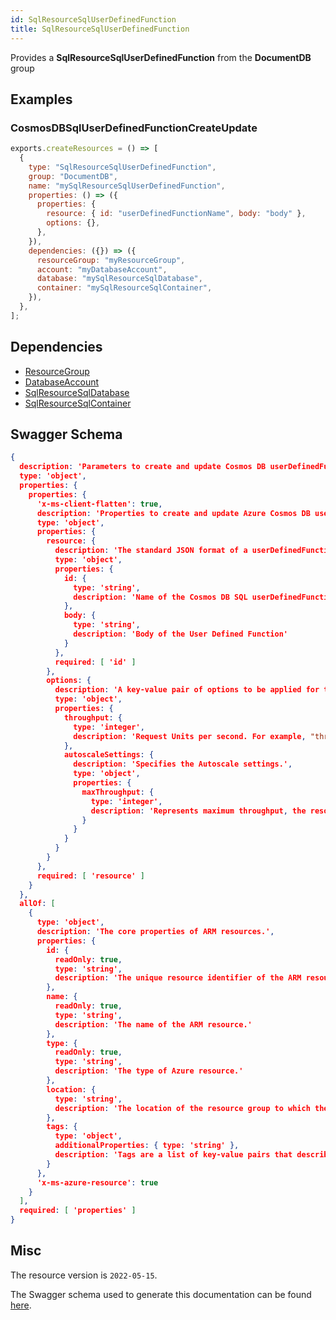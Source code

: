 ```yaml
---
id: SqlResourceSqlUserDefinedFunction
title: SqlResourceSqlUserDefinedFunction
---
```

Provides a **SqlResourceSqlUserDefinedFunction** from the **DocumentDB** group
## Examples
### CosmosDBSqlUserDefinedFunctionCreateUpdate
```js
exports.createResources = () => [
  {
    type: "SqlResourceSqlUserDefinedFunction",
    group: "DocumentDB",
    name: "mySqlResourceSqlUserDefinedFunction",
    properties: () => ({
      properties: {
        resource: { id: "userDefinedFunctionName", body: "body" },
        options: {},
      },
    }),
    dependencies: ({}) => ({
      resourceGroup: "myResourceGroup",
      account: "myDatabaseAccount",
      database: "mySqlResourceSqlDatabase",
      container: "mySqlResourceSqlContainer",
    }),
  },
];

```
## Dependencies
- [ResourceGroup](../Resources/ResourceGroup.md)
- [DatabaseAccount](../DocumentDB/DatabaseAccount.md)
- [SqlResourceSqlDatabase](../DocumentDB/SqlResourceSqlDatabase.md)
- [SqlResourceSqlContainer](../DocumentDB/SqlResourceSqlContainer.md)
## Swagger Schema
```json
{
  description: 'Parameters to create and update Cosmos DB userDefinedFunction.',
  type: 'object',
  properties: {
    properties: {
      'x-ms-client-flatten': true,
      description: 'Properties to create and update Azure Cosmos DB userDefinedFunction.',
      type: 'object',
      properties: {
        resource: {
          description: 'The standard JSON format of a userDefinedFunction',
          type: 'object',
          properties: {
            id: {
              type: 'string',
              description: 'Name of the Cosmos DB SQL userDefinedFunction'
            },
            body: {
              type: 'string',
              description: 'Body of the User Defined Function'
            }
          },
          required: [ 'id' ]
        },
        options: {
          description: 'A key-value pair of options to be applied for the request. This corresponds to the headers sent with the request.',
          type: 'object',
          properties: {
            throughput: {
              type: 'integer',
              description: 'Request Units per second. For example, "throughput": 10000.'
            },
            autoscaleSettings: {
              description: 'Specifies the Autoscale settings.',
              type: 'object',
              properties: {
                maxThroughput: {
                  type: 'integer',
                  description: 'Represents maximum throughput, the resource can scale up to.'
                }
              }
            }
          }
        }
      },
      required: [ 'resource' ]
    }
  },
  allOf: [
    {
      type: 'object',
      description: 'The core properties of ARM resources.',
      properties: {
        id: {
          readOnly: true,
          type: 'string',
          description: 'The unique resource identifier of the ARM resource.'
        },
        name: {
          readOnly: true,
          type: 'string',
          description: 'The name of the ARM resource.'
        },
        type: {
          readOnly: true,
          type: 'string',
          description: 'The type of Azure resource.'
        },
        location: {
          type: 'string',
          description: 'The location of the resource group to which the resource belongs.'
        },
        tags: {
          type: 'object',
          additionalProperties: { type: 'string' },
          description: 'Tags are a list of key-value pairs that describe the resource. These tags can be used in viewing and grouping this resource (across resource groups). A maximum of 15 tags can be provided for a resource. Each tag must have a key no greater than 128 characters and value no greater than 256 characters. For example, the default experience for a template type is set with "defaultExperience": "Cassandra". Current "defaultExperience" values also include "Table", "Graph", "DocumentDB", and "MongoDB".'
        }
      },
      'x-ms-azure-resource': true
    }
  ],
  required: [ 'properties' ]
}
```
## Misc
The resource version is `2022-05-15`.

The Swagger schema used to generate this documentation can be found [here](https://github.com/Azure/azure-rest-api-specs/tree/main/specification/cosmos-db/resource-manager/Microsoft.DocumentDB/stable/2022-05-15/cosmos-db.json).
